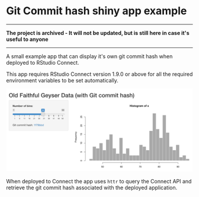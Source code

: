 # Git Commit hash shiny app example

---

**The project is archived - It will not be updated, but is still here in case it's useful to anyone**

---

A small example app that can display it's own git commit hash when deployed to 
RStudio Connect.

This app requires RStudio Connect version 1.9.0 or above for all the required environment variables to be set automatically.

![App screenshot](git-commit-hash-screenshot.png)

When deployed to Connect the app uses `httr` to query the Connect API and retrieve the git commit hash associated with the deployed application.
